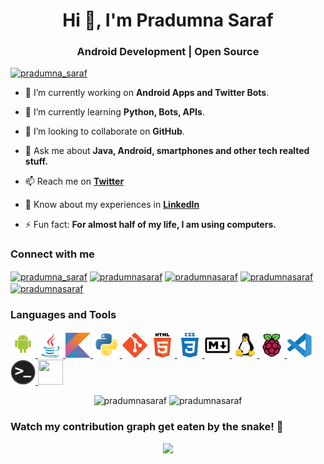<!--<p align="center"><img src="https://readme-typing-svg.herokuapp.com?color=%230032FF&size=25&lines=+++++++++++++Hi+%F0%9F%91%8B%2C+I'm+Pradumna+Saraf+++++++++++++"></p>-->

 <h1 align="center">Hi 👋, I'm Pradumna Saraf</h1>
<!--<h1 align="center">Hi <img src="https://github.com/TheDudeThatCode/TheDudeThatCode/blob/master/Assets/Hi.gif" width="40px">, I'm Pradumna Saraf</h1>-->
<h3 align="center">Android Development | Open Source </h3>

<p align="left"> <a href="https://twitter.com/pradumna_saraf" target="blank"><img src="https://img.shields.io/twitter/follow/pradumna_saraf?logo=twitter&style=for-the-badge" alt="pradumna_saraf" /></a> </p>

- 🔭 I’m currently working on **Android Apps and Twitter Bots**.

- 🌱 I’m currently learning **Python, Bots,  APIs**.

- 👯 I’m looking to collaborate on **GitHub**.

- 💬 Ask me about **Java, Android, smartphones and other tech realted stuff.**

- 📫 Reach me on <b><a href="https://twitter.com/pradumna_saraf" target="blank">Twitter</a></b>

- 📄 Know about my experiences in <b><a href="https://www.linkedin.com/in/pradumnasaraf" target="blank">LinkedIn</a></b>

- ⚡ Fun fact: **For almost half of my life, I am using computers.**

<h3 align="left">Connect with me</h3>
<p align="left">
<a href="https://twitter.com/pradumna_saraf" target="blank"><img align="center" src="https://raw.githubusercontent.com/rahuldkjain/github-profile-readme-generator/master/src/images/icons/Social/twitter.svg" alt="pradumna_saraf" height="30" width="40" /></a>
<a href="https://linkedin.com/in/pradumnasaraf" target="blank"><img align="center" src="https://raw.githubusercontent.com/rahuldkjain/github-profile-readme-generator/master/src/images/icons/Social/linked-in-alt.svg" alt="pradumnasaraf" height="30" width="40" /></a>
<a href="https://fb.com/pradumnasaraf" target="blank"><img align="center" src="https://raw.githubusercontent.com/rahuldkjain/github-profile-readme-generator/master/src/images/icons/Social/facebook.svg" alt="pradumnasaraf" height="30" width="40" /></a>
<a href="https://instagram.com/pradumnasaraf" target="blank"><img align="center" src="https://raw.githubusercontent.com/rahuldkjain/github-profile-readme-generator/master/src/images/icons/Social/instagram.svg" alt="pradumnasaraf" height="30" width="40" /></a>
<a href="https://www.hackerrank.com/pradumnasaraf" target="blank"><img align="center" src="https://raw.githubusercontent.com/rahuldkjain/github-profile-readme-generator/master/src/images/icons/Social/hackerrank.svg" alt="pradumnasaraf" height="30" width="40" /></a>
</p>

<h3 align="left">Languages and Tools</h3>
<p align="left"> 

<a href="https://developer.android.com" target="_blank"> <img src="https://raw.githubusercontent.com/devicons/devicon/master/icons/android/android-original-wordmark.svg" alt="android" width="40" height="40"/> </a>  <a href="https://www.java.com/en/download/help/whatis_java.html" target="_blank"> <img src="https://raw.githubusercontent.com/devicons/devicon/master/icons/java/java-original.svg" alt="java" width="40" height="40"/> </a> <a href="https://kotlinlang.org/" target="_blank"> <img src="https://raw.githubusercontent.com/devicons/devicon/master/icons/kotlin/kotlin-original.svg" alt="kotlin" width="40" height="40"/><a href="https://www.python.org/" target="_blank"> <img src="https://raw.githubusercontent.com/devicons/devicon/master/icons/python/python-original.svg" alt="Python" width="43" height="43"/> </a>  </a> <a href="https://git-scm.com/" target="_blank"> <img src= "https://raw.githubusercontent.com/devicons/devicon/master/icons/git/git-original.svg" alt="git" width="40" height="40"/> </a><a href="https://www.w3schools.com/html/" target="_blank"> <img src="https://raw.githubusercontent.com/devicons/devicon/master/icons/html5/html5-original-wordmark.svg" alt="html5" width="40" height="40"/> </a>  <a href="https://www.w3schools.com/css/" target="_blank"> <img src="https://raw.githubusercontent.com/devicons/devicon/master/icons/css3/css3-plain-wordmark.svg" alt="css" width="40" height="40"/> </a><a href="https://daringfireball.net/projects/markdown/" target="_blank"> <img src="https://raw.githubusercontent.com/devicons/devicon/master/icons/markdown/markdown-original.svg" alt="MarkDown" width="40" height="40"/> </a><a href="https://www.linux.org/" target="_blank"> <img src="https://raw.githubusercontent.com/devicons/devicon/master/icons/linux/linux-original.svg" alt="linux" width="40" height="40"/> </a> <a href="https://www.raspberrypi.org/" target="_blank"> <img src= "https://raw.githubusercontent.com/devicons/devicon/master/icons/raspberrypi/raspberrypi-original.svg" alt="Raspberry Pi" width="40" height="40"/> </a><a href="https://code.visualstudio.com/" target="_blank"> <img src= "https://raw.githubusercontent.com/devicons/devicon/master/icons/vscode/vscode-original.svg" alt="VS Code" width="40" height="40"/> </a><a href="https://www.digitalocean.com/community/tutorials/an-introduction-to-the-linux-terminal/" target="_blank"> <img src= "https://raw.githubusercontent.com/github/explore/80688e429a7d4ef2fca1e82350fe8e3517d3494d/topics/terminal/terminal.png" width="40" height="40"/> </a>
<a href="https://api.badgr.io/public/assertions/uuZi_JQvSsuqnDpJM3kMxg?identity__email=pradumnasaraf%40gmail.com" target="_blank"> <img src= "https://user-images.githubusercontent.com/51878265/144752433-73857a6d-4a41-4987-9fa2-947e8877de98.png" width="40" height="40"/> </a>
</p>

<p align ="center">
   <img src="https://github-readme-stats.vercel.app/api?username=pradumnasaraf&show_icons=true&locale=en" alt="pradumnasaraf" width="48%"/>
   <img src ="https://github-readme-streak-stats.herokuapp.com?user=pradumnasaraf" alt="pradumnasaraf" width="48%"/>
</p>
<h3 align="left">Watch my contribution graph get eaten by the snake! 🐍</h3>
<p align="center"><img src="https://github.com/pradumnasaraf/pradumnasaraf/blob/output/github-contribution-grid-snake.gif"></p>
